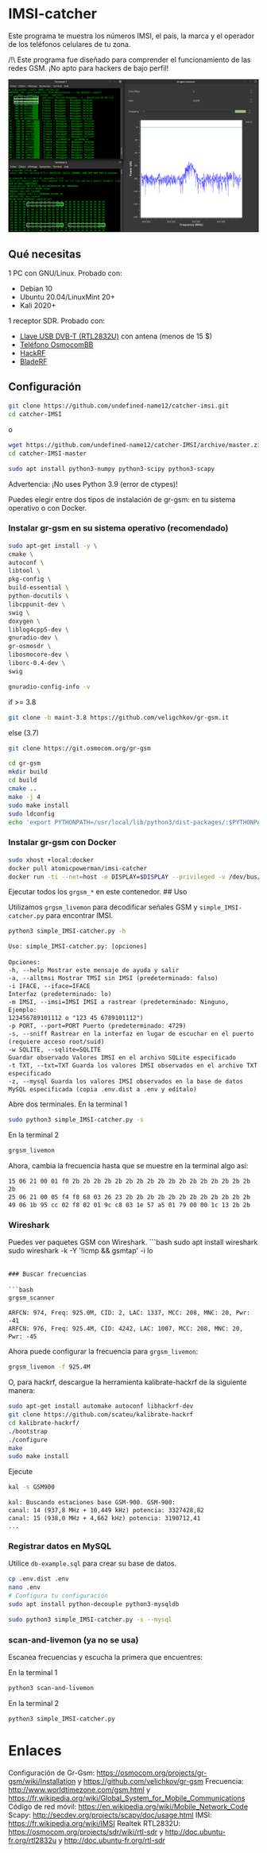 # IMSI-catcher

Este programa te muestra los números IMSI, el país, la marca y el operador de los teléfonos celulares de tu zona.

/!\ Este programa fue diseñado para comprender el funcionamiento de las redes GSM. ¡No apto para hackers de bajo perfil!

![screenshot0](capture_simple_IMSI-catcher.png)

## Qué necesitas

1 PC con GNU/Linux. Probado con:
- Debian 10
- Ubuntu 20.04/LinuxMint 20+
- Kali 2020+

1 receptor SDR. Probado con:
- [Llave USB DVB-T (RTL2832U)](https://osmocom.org/projects/sdr/wiki/rtl-sdr) con antena (menos de 15 $)
- [Teléfono OsmocomBB](https://osmocom.org/projects/baseband/wiki/Phones)
- [HackRF](https://greatscottgadgets.com/hackrf/)
- [BladeRF](https://www.nuand.com/bladerf-2-0-micro/)

## Configuración

```bash
git clone https://github.com/undefined-name12/catcher-imsi.git
cd catcher-IMSI
```
o
```bash
wget https://github.com/undefined-name12/catcher-IMSI/archive/master.zip && unzip -q master.zip
cd catcher-IMSI-master
```

```bash
sudo apt install python3-numpy python3-scipy python3-scapy
```
Advertencia: ¡No uses Python 3.9 (error de ctypes)!

Puedes elegir entre dos tipos de instalación de gr-gsm: en tu sistema operativo o con Docker.

### Instalar gr-gsm en su sistema operativo (recomendado)

```bash
sudo apt-get install -y \
cmake \
autoconf \
libtool \
pkg-config \
build-essential \
python-docutils \
libcppunit-dev \
swig \
doxygen \
liblog4cpp5-dev \
gnuradio-dev \
gr-osmosdr \
libosmocore-dev \
liborc-0.4-dev \
swig
```
```bash
gnuradio-config-info -v
```
if >= 3.8
```bash
git clone -b maint-3.8 https://github.com/veligchkov/gr-gsm.it
```
else (3.7)
```bash
git clone https://git.osmocom.org/gr-gsm
```

```bash
cd gr-gsm
mkdir build
cd build
cmake ..
make -j 4
sudo make install
sudo ldconfig
echo 'export PYTHONPATH=/usr/local/lib/python3/dist-packages/:$PYTHONPATH' >> ~/.bashrc
```

### Instalar gr-gsm con Docker

```bash
sudo xhost +local:docker
docker pull atomicpowerman/imsi-catcher
docker run -ti --net=host -e DISPLAY=$DISPLAY --privileged -v /dev/bus/usb:/dev/bus/usb atomicpowerman/imsi-catcher bash
```
Ejecutar todos los `grgsm_*` en este contenedor. ## Uso

Utilizamos `grgsm_livemon` para decodificar señales GSM y `simple_IMSI-catcher.py` para encontrar IMSI.

```bash
python3 simple_IMSI-catcher.py -h
```
```
Uso: simple_IMSI-catcher.py: [opciones]

Opciones:
-h, --help Mostrar este mensaje de ayuda y salir
-a, --alltmsi Mostrar TMSI sin IMSI (predeterminado: falso)
-i IFACE, --iface=IFACE
Interfaz (predeterminado: lo)
-m IMSI, --imsi=IMSI IMSI a rastrear (predeterminado: Ninguno, Ejemplo:
123456789101112 o "123 45 6789101112")
-p PORT, --port=PORT Puerto (predeterminado: 4729)
-s, --sniff Rastrear en la interfaz en lugar de escuchar en el puerto
(requiere acceso root/suid)
-w SQLITE, --sqlite=SQLITE
Guardar observado Valores IMSI en el archivo SQLite especificado
-t TXT, --txt=TXT Guarda los valores IMSI observados en el archivo TXT especificado
-z, --mysql Guarda los valores IMSI observados en la base de datos MySQL especificada (copia .env.dist a .env y edítalo)
```

Abre dos terminales. En la terminal 1
```bash
sudo python3 simple_IMSI-catcher.py -s
```

En la terminal 2
```bash
grgsm_livemon
```
Ahora, cambia la frecuencia hasta que se muestre en la terminal algo así:
```
15 06 21 00 01 f0 2b 2b 2b 2b 2b 2b 2b 2b 2b 2b 2b 2b 2b 2b 2b 2b 2b 2b
25 06 21 00 05 f4 f8 68 03 26 23 2b 2b 2b 2b 2b 2b 2b 2b 2b 2b 2b 2b
49 06 1b 95 cc 02 f8 02 01 9c c8 03 1e 57 a5 01 79 00 00 1c 13 2b 2b
```

### Wireshark

Puedes ver paquetes GSM con Wireshark. ```bash
sudo apt install wireshark
sudo wireshark -k -Y '!icmp && gsmtap' -i lo
```

### Buscar frecuencias

```bash
grgsm_scanner
```
```
ARFCN: 974, Freq: 925.0M, CID: 2, LAC: 1337, MCC: 208, MNC: 20, Pwr: -41
ARFCN: 976, Freq: 925.4M, CID: 4242, LAC: 1007, MCC: 208, MNC: 20, Pwr: -45
```
Ahora puede configurar la frecuencia para `grgsm_livemon`:
```bash
grgsm_livemon -f 925.4M
```

O, para hackrf, descargue la herramienta kalibrate-hackrf de la siguiente manera:
```bash
sudo apt-get install automake autoconf libhackrf-dev
git clone https://github.com/scateu/kalibrate-hackrf
cd kalibrate-hackrf/
./bootstrap
./configure
make
sudo make install
```
Ejecute
```bash
kal -s GSM900
```
```
kal: Buscando estaciones base GSM-900. GSM-900:
canal: 14 (937,8 MHz + 10,449 kHz) potencia: 3327428,82
canal: 15 (938,0 MHz + 4,662 kHz) potencia: 3190712,41
...
```

### Registrar datos en MySQL

Utilice `db-example.sql` para crear su base de datos.

```bash
cp .env.dist .env
nano .env
# Configura tu configuración
sudo apt install python-decouple python3-mysqldb
```

```bash
sudo python3 simple_IMSI-catcher.py -s --mysql
```

### scan-and-livemon (ya no se usa)

Escanea frecuencias y escucha la primera que encuentres:

En la terminal 1
```bash
python3 scan-and-livemon
```

En la terminal 2
```bash
python3 simple_IMSI-catcher.py
```

# Enlaces

Configuración de Gr-Gsm: https://osmocom.org/projects/gr-gsm/wiki/Installation y https://github.com/velichkov/gr-gsm
Frecuencia: http://www.worldtimezone.com/gsm.html y https://fr.wikipedia.org/wiki/Global_System_for_Mobile_Communications
Código de red móvil: https://en.wikipedia.org/wiki/Mobile_Network_Code
Scapy: http://secdev.org/projects/scapy/doc/usage.html
IMSI: https://fr.wikipedia.org/wiki/IMSI
Realtek RTL2832U: https://osmocom.org/projects/sdr/wiki/rtl-sdr y http://doc.ubuntu-fr.org/rtl2832u y http://doc.ubuntu-fr.org/rtl-sdr
